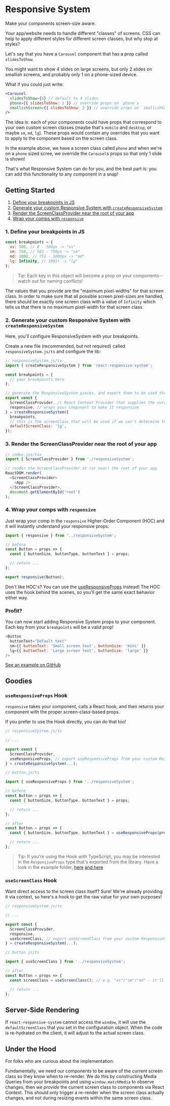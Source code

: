 # Responsive System

Make your components screen-size aware.

Your app/website needs to handle different "classes" of screens. CSS can help to apply different styles for different screen classes, but why stop at styles?

Let's say that you have a `Carousel` component that has a prop called `slidesToShow`.

You might want to show 4 slides on large screens, but only 2 slides on smallish screens, and probably only 1 on a phone-sized device.

What if you could just write:

```jsx
<Carousel
  slidesToShow={4} // default to 4 slides
  phone={{ slidesToShow: 1 }} // override props on `phone`s
  smallishScreen={{ slidesToShow: 2 }} // override props on `smallishScreen`s
/>
```

The idea is: each of your components could have props that correspond to your own custom screen classes (maybe that's `mobile` and `desktop`, or maybe `sm`, `md`, `lg`). These props would contain any overrides that you want to apply to the component based on the screen class.

In the example above, we have a screen class called `phone` and when we're on a `phone` sized scree, we override the `Carousel`s props so that only 1 slide is shown!

That's what Responsive System can do for you, and the best part is: you can add this functionality to any component in a snap!

## Getting Started

1. [Define your breakpoints in JS](#1-define-your-breakpoints-in-JS)
2. [Generate your custom Responsive System with `createResponsiveSystem`](#2-generate-your-custom-responsive-system-with-createresponsivesystem)
3. [Render the ScreenClassProvider near the root of your app](#3-render-the-screenclassprovider-near-the-root-of-your-app)
4. [Wrap your comps with `responsive`](#4-wrap-your-comps-with-responsive)

### 1. Define your breakpoints in JS

```js
const breakpoints = {
  xs: 500, // 0 - 500px -> "xs"
  sm: 750, // 501 - 750px -> "sm"
  md: 1000, // 751 - 1000px -> "md"
  lg: Infinity, // 1001+ -> "lg"
};
```

> Tip: Each key in this object will become a prop on your components--watch out for naming conflicts!

The values that you provide are the "maximum pixel-widths" for that screen class. In order to make sure that all possible screen pixel-sizes are handled, there should be exactly one screen class with a value of `Infinity` which tells us that there is no maximum pixel-width for that screen class.

### 2. Generate your custom Responsive System with `createResponsiveSystem`

Here, you'll configure ResponsiveSystem with your breakpoints.

Create a new file (recommended, but not required) called `responsiveSystem.js/ts` and configure the lib:

```js
// responsiveSystem.js/ts
import { createResponsiveSystem } from 'react-responsive-system';

const breakpoints = {
  // your breakpoints here
};

// generate the ResponsiveSystem pieces, and export them to be used throughout your app
export const {
  ScreenClassProvider, // React Context Provider that supplies the current screen class to your comps
  responsive, // wraps your component to make it responsive
} = createResponsiveSystem({
  breakpoints,
  // this is the screenClass that will be used if we can't determine the width of the window (e.g. during SSR)
  defaultScreenClass: 'lg',
});
```

### 3. Render the ScreenClassProvider near the root of your app

```js
// index.jsx/tsx
import { ScreenClassProvider } from './responsiveSystem';

// render the ScreenClassProvider at (or near) the root of your app
ReactDOM.render(
  <ScreenClassProvider>
    <App />
  </ScreenClassProvider>,
  document.getElementById('root')
);
```

### 4. Wrap your comps with `responsive`

Just wrap your comp in the `responsive` Higher-Order Component (HOC) and it will instantly understand your responsive props.

```js
import { responsive } from '../responsiveSystem';

// before
const Button = props => {
  const { buttonSize, buttonType, buttonText } = props;

  // return ...
};

export responsive(Button);
```

Don't like HOC's? You can use the [useResponsiveProps](#useResponsiveProps-hook) instead! The HOC uses the hook behind the scenes, so you'll get the same exact behavior either way.

### Profit?

You can now start adding Responsive System props to your component. Each key from your `breakpoints` will be a valid prop!

```js
<Button
  buttonText="Default text"
  sm={{ buttonText: 'Small screen text', buttonSize: 'mini' }}
  lg={{ buttonText: 'Large screen text', buttonSize: 'large' }}
/>
```

[See an example on GitHub](https://github.com/tripphamm/react-responsive-system/tree/master/example)

## Goodies

### `useResponsiveProps` Hook

`responsive` takes your component, calls a React hook, and then returns your component with the proper screen-class-based props.

If you prefer to use the Hook directly, you can do that too!

```js
// responsiveSystem.js/ts

// ...

export const {
  ScreenClassProvider,
  useResponsiveProps, // export useResponsiveProps from your custom ResponsiveSystem
} = createResponsiveSystem(...);

// button.js/ts

import { useResponsiveProps } from '../responsiveSystem';

// before
const Button = props => {
  const { buttonSize, buttonType, buttonText } = props;

  // return ...
};

// after
const Button = props => {
  const { buttonSize, buttonType, buttonText } = useResponsiveProps(props);

  // return ...
};
```

> Tip: If you're using the Hook with TypeScript, you may be interested in the `ResponsiveProps` type that's exported from the library. Have a look in the example folder, [here](https://github.com/tripphamm/react-responsive-system/blob/master/example/responsiveSystem.ts#L22) [and here](https://github.com/tripphamm/react-responsive-system/blob/master/example/componentUsingHook.tsx#L9)

### `useScreenClass` Hook

Want direct access to the screen class itself? Sure! We're already providing it via context, so here's a hook to get the raw value for your own purposes!

```js
// responsiveSystem.js/ts

// ...

export const {
  ScreenClassProvider,
  responsive,
  useScreenClass, // export useScreenClass from your custom ResponsiveSystem
} = createResponsiveSystem(...);

// button.js/ts

import { useScreenClass } from '../responsiveSystem';

// after
const Button = props => {
  const screenClass = useScreenClass(); // e.g. "xs"/"sm"/"md" - it'll be a string representation of one of your breakpoints

  // return ...
};
```

## Server-Side Rendering

If `react-responsive-system` cannot access the `window`, it will use the `defaultScreenClass` that you set in the configuration object. When the code is re-hydrated on the client, it will adjust to the actual screen class.

## Under the Hood

For folks who are curious about the implementation:

Fundamentally, we need our components to be aware of the current screen class so they know when to re-render. We do this by constructing Media Queries from your breakpoints and using `window.matchMedia` to observe changes, then we _provide_ the current screen class to components via React Context. This should only trigger a re-render when the screen class actually changes, and not during resizing events within the same screen class.
